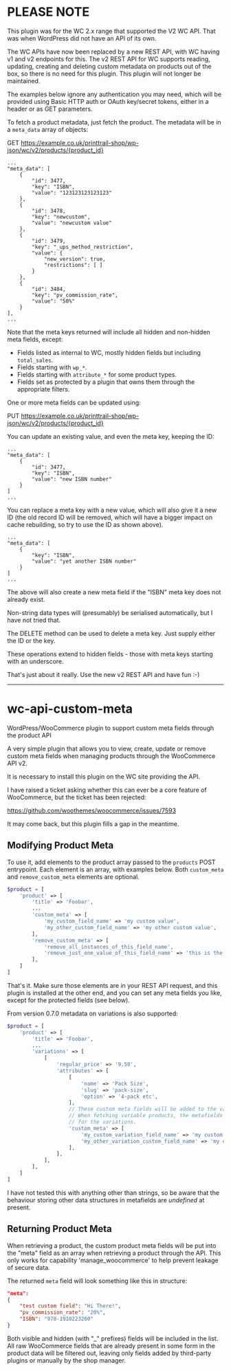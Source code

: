 # PLEASE NOTE

This plugin was for the WC 2.x range that supported the V2 WC API. That was when
WordPress did not have an API of its own.

The WC APIs have now been replaced by a new REST API, with WC having v1 and v2
endpoints for this. The v2 REST API for WC supports reading, updating, creating
and deleting custom metadata on products out of the box, so there is no need for
this plugin. This plugin will not longer be maintained.

The examples below ignore any authentication you may need, which will be provided
using Basic HTTP auth or OAuth key/secret tokens, either in a header or as GET parameters.

To fetch a product metadata, just fetch the product. The metadata will be in a `meta_data`
array of objects:

GET https://example.co.uk/printtrail-shop/wp-json/wc/v2/products/{product_id}

```
...
"meta_data": [
    {
        "id": 3477,
        "key": "ISBN",
        "value": "123123123123123"
    },
    {
        "id": 3478,
        "key": "newcustom",
        "value": "newcustom value"
    },
    {
        "id": 3479,
        "key": "_ups_method_restriction",
        "value": {
            "new_version": true,
            "restrictions": [ ]
        }
    },
    {
        "id": 3484,
        "key": "pv_commission_rate",
        "value": "50%"
    }
],
...
```

Note that the meta keys returned will include all hidden and non-hidden meta fields, except:

* Fields listed as internal to WC, mostly hidden fields but including `total_sales`.
* Fields starting with `wp_*`.
* Fields starting with `attribute_*` for some product types.
* Fields set as protected by a plugin that owns them through the appropriate filters.

One or more meta fields can be updated using:

PUT https://example.co.uk/printtrail-shop/wp-json/wc/v2/products/{product_id}

You can update an existing value, and even the meta key, keeping the ID:

```
...
"meta_data": [
    {
        "id": 3477,
        "key": "ISBN",
        "value": "new ISBN number"
    }
]
...
```

You can replace a meta key with a new value, which will also give it a new ID
(the old record ID will be removed, which will have a bigger impact on cache
rebuilding, so try to use the ID as shown above).

```
...
"meta_data": [
    {
        "key": "ISBN",
        "value": "yet another ISBN number"
    }
]
...
```

The above will also create a new meta field if the "ISBN" meta key does not
already exist.

Non-string data types will (presumably) be serialised automatically, but I have not tried that.

The DELETE method can be used to delete a meta key. Just supply either the ID or the key.

These operations extend to hidden fields - those with meta keys starting with an underscore.

That's just about it really. Use the new v2 REST API and have fun :-)

--------

# wc-api-custom-meta
WordPress/WooCommerce plugin to support custom meta fields through the product API

A very simple plugin that allows you to view, create, update or remove custom meta fields when
managing products through the WooCommerce API v2.

It is necessary to install this plugin on the WC site providing the API.

I have raised a ticket asking whether this can ever be a core feature of WooCommerce,
but the ticket has been rejected:

https://github.com/woothemes/woocommerce/issues/7593

It may come back, but this plugin fills a gap in the meantime.

## Modifying Product Meta

To use it, add elements to the product array passed to the `products` POST entrypoint.
Each element is an array, with examples below. Both `custom_meta` and `remove_custom_meta`
elements are optional.

~~~php
$product = [
    'product' => [
        'title' => 'Foobar',
        ...
        'custom_meta' => [
            'my_custom_field_name' => 'my custom value',
            'my_other_custom_field_name' => 'my other custom value',
        ],
        'remove_custom_meta' => [
            'remove_all_instances_of_this_field_name',
            'remove_just_one_value_of_this_field_name' => 'this is the value',
        ],
    ]
]
~~~

That's it. Make sure those elements are in your REST API request, and this plugin is installed at the other end,
and you can set any meta fields you like, except for the protected fields (see below).

From version 0.7.0 metadata on variations is also supported:

~~~php
$product = [
    'product' => [
        'title' => 'Foobar',
        ...
        'variations' => [
            [
                'regular_price' => '9.50',
                'attributes' => [
                    [
                        'name' => 'Pack Size',
                        'slug' => 'pack-size',
                        'option' => '4-pack etc',
                    ],
                    // These custom meta fields will be added to the variations.
                    // When fetching variable products, the metafields will be retrieved
                    // for the variations.
                    'custom_meta' => [
                        'my_custom_variation_field_name' => 'my custom variation value',
                        'my_other_variation_custom_field_name' => 'my other custom variation value',
                    ],
                ],
            ],
        ],
    ]
]
~~~

I have not tested this with anything other than strings, so be aware that the behaviour storing other data structures
in metafields are *undefined* at present.

## Returning Product Meta

When retrieving a product, the custom product meta fields will be put into the "meta" field as an array when
retrieving a product through the API. This only works for capability 'manage_woocommerce' to help prevent
leakage of secure data.

The returned `meta` field will look something like this in structure:

~~~json
"meta":
{
    "test custom field": "Hi There!",
    "pv_commission_rate": "20%",
    "ISBN": "978-1910223260"
}
~~~

Both visible and hidden (with "_" prefixes) fields will be included in the list. All raw WooCommerce fields that 
are already present in some form in the product data will be filtered out, leaving only fields added by
third-party plugins or manually by the shop manager.
